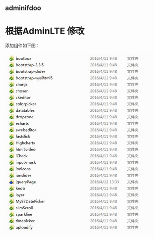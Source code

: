 ## adminifdoo

# 根据AdminLTE 修改

添加组件如下图：

![image](https://github.com/FrankRaoly/adminifdoo/raw/master/webSite/images/lib.jpg)
